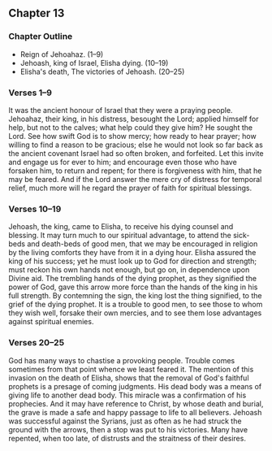 ## Chapter 13

### Chapter Outline

- Reign of Jehoahaz. (1–9)
- Jehoash, king of Israel, Elisha dying. (10–19)
- Elisha's death, The victories of Jehoash. (20–25)

### Verses 1–9

It was the ancient honour of Israel that they were a praying people. Jehoahaz, their king, in his distress, besought the Lord; applied himself for help, but not to the calves; what help could they give him? He sought the Lord. See how swift God is to show mercy; how ready to hear prayer; how willing to find a reason to be gracious; else he would not look so far back as the ancient covenant Israel had so often broken, and forfeited. Let this invite and engage us for ever to him; and encourage even those who have forsaken him, to return and repent; for there is forgiveness with him, that he may be feared. And if the Lord answer the mere cry of distress for temporal relief, much more will he regard the prayer of faith for spiritual blessings.

### Verses 10–19

Jehoash, the king, came to Elisha, to receive his dying counsel and blessing. It may turn much to our spiritual advantage, to attend the sick-beds and death-beds of good men, that we may be encouraged in religion by the living comforts they have from it in a dying hour. Elisha assured the king of his success; yet he must look up to God for direction and strength; must reckon his own hands not enough, but go on, in dependence upon Divine aid. The trembling hands of the dying prophet, as they signified the power of God, gave this arrow more force than the hands of the king in his full strength. By contemning the sign, the king lost the thing signified, to the grief of the dying prophet. It is a trouble to good men, to see those to whom they wish well, forsake their own mercies, and to see them lose advantages against spiritual enemies.

### Verses 20–25

God has many ways to chastise a provoking people. Trouble comes sometimes from that point whence we least feared it. The mention of this invasion on the death of Elisha, shows that the removal of God's faithful prophets is a presage of coming judgments. His dead body was a means of giving life to another dead body. This miracle was a confirmation of his prophecies. And it may have reference to Christ, by whose death and burial, the grave is made a safe and happy passage to life to all believers. Jehoash was successful against the Syrians, just as often as he had struck the ground with the arrows, then a stop was put to his victories. Many have repented, when too late, of distrusts and the straitness of their desires.

